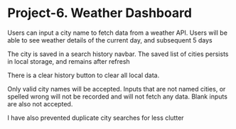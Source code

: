 # Project-6. Weather Dashboard  


Users can input a city name to fetch data from a weather API. Users will be able to see weather details of the current day, and subsequent 5 days

The city is saved in a search history navbar. The saved list of cities persists in local storage, and remains after refresh

There is a clear history button to clear all local data.

Only valid city names will be accepted. Inputs that are not named cities, or spelled wrong will not be recorded and will not fetch any data. Blank inputs are also not accepted.

I have also prevented duplicate city searches for less clutter
